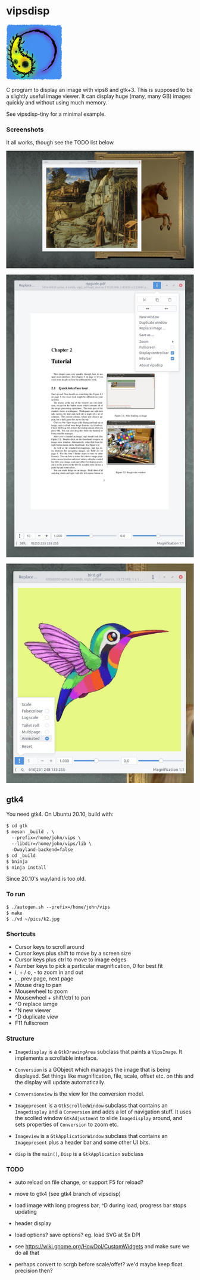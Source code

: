 # vipsdisp

<img src="vipsdisp-icon.png" width="150" height="150">

C program to display an image with vips8 and gtk+3. This is supposed to be
a slightly useful image viewer. It can display huge (many, many GB) images
quickly and without using much memory.

See vipsdisp-tiny for a minimal example.

### Screenshots

It all works, though see the TODO list below.

[![Screenshot](images/shot1.jpg)](images/shot1.jpg)

[![Screenshot](images/shot2.jpg)](images/shot2.jpg)

[![Screenshot](images/shot3.jpg)](images/shot3.jpg)

## gtk4

You need gtk4. On Ubuntu 20.10, build with:

```
$ cd gtk
$ meson _build . \
  --prefix=/home/john/vips \
  --libdir=/home/john/vips/lib \
  -Dwayland-backend=false
$ cd _build
$ bninja
$ ninja install
```

Since 20.10's wayland is too old.

### To run

```
$ ./autogen.sh --prefix=/home/john/vips 
$ make
$ ./vd ~/pics/k2.jpg
```

### Shortcuts

* Cursor keys to scroll around
* Cursor keys plus shift to move by a screen size
* Cursor keys plus ctrl to move to image edges
* Number keys to pick a particular magnification, 0 for best fit
* i, + / o, - to zoom in and out
* , . prev page, next page
* Mouse drag to pan
* Mousewheel to zoom
* Mousewheel + shift/ctrl to pan
* ^O replace iamge
* ^N new viewer
* ^D duplicate view
* F11 fullscreen

### Structure

* `Imagedisplay` is a `GtkDrawingArea` subclass that paints a `VipsImage`. It
implements a scrollable interface.

* `Conversion` is a GObject which manages the image that is being
displayed. Set things like magnification, file, scale, offset etc. on this
and the display will update automatically.

* `Conversionview` is the view for the conversion model.

* `Imagepresent` is a `GtkScrolledWindow` subclass that contains an
`Imagedisplay` and a `Conversion` and adds a lot of navigation stuff. It
uses the scolled window `GtkAdjustment` to slide `Imagedisplay` around,
and sets properties of `Conversion` to zoom etc.

* `Imageview` is a `GtkApplicationWindow` subclass that contains an
`Imagepresent` plus a header bar and some other UI bits.

* `disp` is the `main()`, `Disp` is a `GtkApplication` subclass

### TODO

- auto reload on file change, or support F5 for reload?

- move to gtk4 (see gtk4 branch of vipsdisp)

- load image with long progress bar, ^D during load, progress bar stops
  updating

- header display

- load options? save options? eg. load SVG at $x DPI

- see https://wiki.gnome.org/HowDoI/CustomWidgets and make sure we do all that

- perhaps convert to scrgb before scale/offet? we'd maybe keep float precision
  then?
